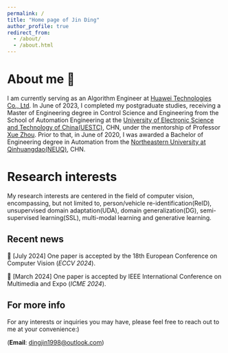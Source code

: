 ```yaml
---
permalink: /
title: "Home page of Jin Ding"
author_profile: true
redirect_from: 
  - /about/
  - /about.html
---
```

About me :hugs:
======
I am currently serving as an Algorithm Engineer at [Huawei Technologies Co., Ltd](https://www.huawei.com/). In June of 2023, I completed my postgraduate studies, receiving a Master of Engineering degree in Control Science and Engineering from the School of Automation Engineering at the [University of Electronic Science and Technology of China(UESTC)](https://www.uestc.edu.cn/), CHN, under the mentorship of Professor [Xue Zhou](https://ieeexplore.ieee.org/author/37656687100). Prior to that, in June of 2020, I was awarded a Bachelor of Engineering degree in Automation from the [Northeastern University at Qinhuangdao(NEUQ)](https://www.neuq.edu.cn/), CHN.


Research interests
======
My research interests are centered in the field of computer vision, encompassing, but not limited to, person/vehicle re-identification(ReID), unsupervised domain adaptation(UDA), domain generalization(DG), semi-supervised learning(SSL), multi-modal learning and generative learning.

Recent news
------
🎉 [July 2024]  One paper is accepted by the 18th European Conference on Computer Vision (<i>ECCV 2024</i>).

🎉 [March 2024] One paper is accepted by IEEE International Conference on Multimedia and Expo (<i>ICME 2024</i>).

For more info
------
For any interests or inquiries you may have, please feel free to reach out to me at your convenience:)

(**Email**: [dingjin1998@outlook.com](dingjin1998@outlook.com))
